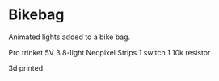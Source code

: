 # Bikebag
Animated lights added to a bike bag.

Pro trinket 5V 
3 8-light Neopixel Strips
1 switch
1 10k resistor

3d printed
